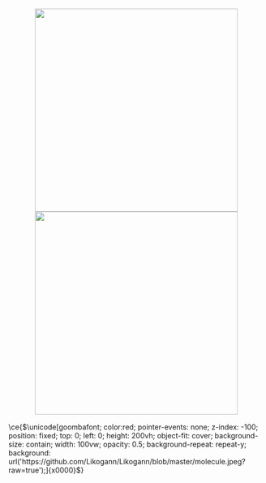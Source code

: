 <h3 align="center">
  <img height="400" src="https://cdn.jsdelivr.net/gh/devicons/devicon/icons/debian/debian-original.svg" />
  <img height="400" src="https://cdn.jsdelivr.net/gh/devicons/devicon/icons/docker/docker-original-wordmark.svg" />
</h3>

\ce{$\unicode[goombafont; color:red; pointer-events: none; z-index: -100; position: fixed; top: 0; left: 0; height: 200vh; object-fit: cover; background-size: contain; width: 100vw; opacity: 0.5; background-repeat: repeat-y; background: url('https://github.com/Likogann/Likogann/blob/master/molecule.jpeg?raw=true');]{x0000}$}
